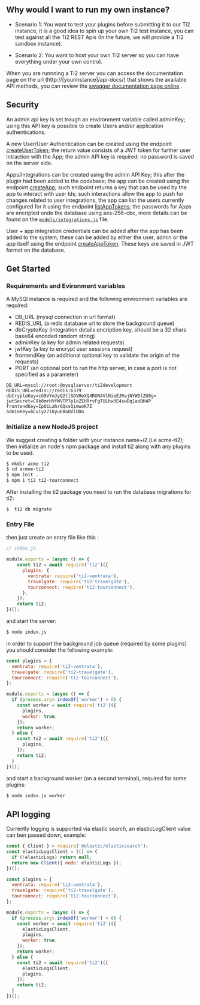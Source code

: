 ## Why would I want to run my own instance?

* Scenario 1: You want to test your plugins before submitting it to our Ti2 instance, it is a good idea to spin up your own Ti2 test instance, you can test against all the Ti2 REST Apis (In the future, we will provide a Ti2 sandbox instance).

* Scenario 2: You want to host your own Ti2 server so you can have everything under your own control.

When you are runnning a Ti2 server you can access the documentation page on the url (http://[yourinstance]/api-docs/) that shows the available API methods, you can review the [swagger documentation page online](https://ti2-staging.tourconnect.com/api-docs/) .

## Security

An admin api key is set trough an environment variable called adminKey; using this API key is possible to create Users and/or application authentications.

A new User/User Authentication can be created using the endpoint [createUserToken](https://ti2.tourconnect.dev/api-docs/#/admin/createUserToken); the return value consists of a JWT token for further user intraction with the App; the admin API key is required; no password is saved on the server side.

Apps/Integrations can be created using the admin API Key; this after the plugin had been added to the codebase; the app can be created using the endpoint [createApp](https://ti2.tourconnect.dev/api-docs/#/admin/createApp); such endpoint returns a key that can be used by the app to interact with user Ids; such interactions allow the app to push for changes related to user integrations, the app can list the users currently configured for it using the endpoint [listAppTokens](https://ti2.tourconnect.dev/api-docs/#/app/listAppTokens); the passwords for Apps are encripted onde the database using aes-256-cbc, more details can be found on the [``models/integrations.js``](https://github.com/ti2travel/ti2/blob/main/models/integration.js) file.

User + app integration credentials can be added after the app has been added to the system; these can be added by either the user, admin or the app itself using the endpoint [createAppToken](https://ti2.tourconnect.dev/api-docs/#/app/createAppToken). These keys are saved in JWT format on the database.

## Get Started

### Requirements and Evironment variables

A MySQl instance is required and the following environment variables are required:

- DB_URL (mysql connection in url format)
- REDIS_URL (a redis database url to store the background queue)
- dbCryptoKey (integration details encription key, should be a 32 chars base64 encoded random string)
- adminKey (a key for admin related requests)
- jwtKey (a key to encrypt user sessions request)
- frontendKey (an additional optional key to validate the origin of the requests)
- PORT (an optional port to run the http server, in case a port is not specified as a parameter)

```
DB_URL=mysql://root:@mysqlserver/ti2development
REDIS_URL=redis://redis:6379
dbCryptoKey=cG9VYmJyQ2tlSDVHeXQ4RUN4VlNieEJRejNYWDlZU0g=
jwtSecret=C8k0mrHVfWVTP7pIoZEHRrvFgTULhw3E4swDq1aoDH4P
frontendKey=IpOiLahrGQxsQimwoK7Z
adminKey=bCviyz7iKyuEBoOVlODn
```

### Initialize a new NodeJS project

We suggest creating a folder with your instance name+i2 (i.e acme-ti2); then initialize an node's npm package and install ti2 along with any plugins to be used.

```bash
$ mkdir acme-ti2
$ cd acmme-ti2
$ npm init .
$ npm i ti2 ti2-tourconnect
```


After installing the ti2 package you need to run the database migrations for ti2:

```
$  ti2 db migrate
```

### Entry File

then just create an entry file like this : 

```javascript
// index.js

module.exports = (async () => {
    const ti2 = await require('ti2')({
      plugins: {
        ventrata: require('ti2-ventrata'),
        travelgate: require('ti2-travelgate'),
        tourconnect: require('ti2-tourconnect'),
      },
    });
    return ti2;
})();

```

and start the server:

```bash
$ node index.js
```

in order to support the background job queue (required by some plugins) you should consider the following example:

```javascript
const plugins = {
  ventrata: require('ti2-ventrata'),
  travelgate: require('ti2-travelgate'),
  tourconnect: require('ti2-tourconnect'),
};

module.exports = (async () => {
  if (process.argv.indexOf('worker') > 0) {
    const worker = await require('ti2')({
      plugins,
      worker: true,
    });
    return worker;
  } else {
    const ti2 = await require('ti2')({
      plugins,
    });
    return ti2;
  }
})();
```

and start a background worker (on a second terminal), required for some plugins:

```bash
$ node index.js worker
```

## API logging

Currently logging is supported via elastic search, an elasticLogClient value can ben passed down, example:

```javascript
const { Client } = require('@elastic/elasticsearch');
const elasticLogsClient = (() => {
  if (!elasticLogs) return null;
  return new Client({ node: elasticLogs });
})();

const plugins = {
  ventrata: require('ti2-ventrata'),
  travelgate: require('ti2-travelgate'),
  tourconnect: require('ti2-tourconnect'),
};

module.exports = (async () => {
  if (process.argv.indexOf('worker') > 0) {
    const worker = await require('ti2')({
      elasticLogsClient,
      plugins,
      worker: true,
    });
    return worker;
  } else {
    const ti2 = await require('ti2')({
      elasticLogsClient,
      plugins,
    });
    return ti2;
  }
})();
```
